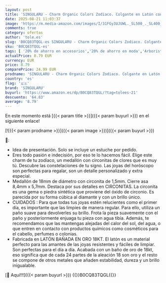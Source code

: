 ```yaml
---
layout: post
title: 'SINGULARU - Charm Organic Colors Zodiaco. Colgante en Latón con Acabado Baño de Oro de 18Kt. Charm Combinable con Collar. Joyas para Mujer. Libra'
date: 2025-08-21 11:03:37
image: 'https://m.media-amazon.com/images/I/31FGy3UJUWL._SL500_._SL400_.jpg'
comments: true
category: ofertas
author: 'tole.es'
slug: 'B0CQ83TQGL-es SINGULARU - Charm Organic Colors Zodiaco. Colgante en...'
sku: 'B0CQ83TQGL-es'
tags: [ '20% de ahorro en accesorios','20% de ahorro en moda','Arborist Merchandising Root','Charms con cierre para mujer','Compra 2, y obtén un 10% de descuento','Compra 2, y obtén un 10% de descuento_JWL','Dijes para mujer','Joyería para mujer','Joyería: -10% adicional en una selección de Moda','Moda','Moda Mujer','Prime Student -10% adicional en una selección de Moda','Selecciones de moda que son tendencia esta semana','Self Service','Special Features Stores','c8538d25-3af9-48d3-aeff-5f3ce5572a36_0','c8538d25-3af9-48d3-aeff-5f3ce5572a36_3301','c8538d25-3af9-48d3-aeff-5f3ce5572a36_4801','c8538d25-3af9-48d3-aeff-5f3ce5572a36_6301','c8538d25-3af9-48d3-aeff-5f3ce5572a36_8301','singularu','🇪🇸', ]
actualPrice: 8.79 EUR
currency: EUR
price: 8.79
comparePrice: 24.99 EUR
prodname: 'SINGULARU - Charm Organic Colors Zodiaco. Colgante en Latón con Acabado Baño de Oro de 18Kt. Charm Combinable con Collar. Joyas para Mujer. Libra'
country: 'es'
flag: '🇪🇸'
brand: 'SINGULARU'
buyurl: 'https://www.amazon.es/dp/B0CQ83TQGL/?tag=tolees-21'
descuento: '64.83'
average: '8.79'
---
```


En este momento está [{{< param title >}}]({{< param buyurl >}}) en el siguiente enlace!

[![{{< param prodname >}}]({{< param image >}})]({{< param buyurl >}})

🔎:

- Idea de presentación. Solo se incluye un estuche por pedido.
- Eres todo pasión e indecisión, por eso te lo hacemos fácil. Elige este charm de tu zodíaco, un medallón con circonitas de clores que es muy tú. Descubre las constelaciones de tu signo. Las joyas del horóscopo son perfectas para regalar, son un detalle personalizado y extra especial.
- Medallón de 18mm de diámetro con circonita de 1,5mm. Cierre asa 8,4mm x 5,7mm. Destaca por sus detalles en CIRCONITAS. La circonita es una gema o piedra sintética que proviene del óxido de circonio. Es parecida por su forma cúbica al diamante y con un brillo único.
- CUIDADOS : Para que todas tus joyas estén relucientes como el primer día, es importante que las limpies de manera regular. Para ello, utiliza un paño suave para devolverles su brillo. Frota la pieza suavemente con el paño y posteriormente enjuaga tu pieza con agua tibia. Además, te recomendamos que las mantengas alejadas del calor del sol, del agua, o que entren en contacto con productos químicos como cosméticos para el cabello, perfumes o colonias.
- Fabricada en LATÓN BAÑADA EN ORO 18KT. El latón es un material perfecto para las amantes de las joyas resistentes y fáciles de limpiar. Son perfectas para el día a día. Acabada con un baño de oro de 18kt, eso significa que de cada 24 partes de la aleación 18 son oro y el resto se compone de otros metales que añaden estabilidad, dureza y un brillo inigualable.

[🛒 Aquí!!!]({{< param buyurl >}})
{{<world>}}B0CQ83TQGL{{</world>}}

